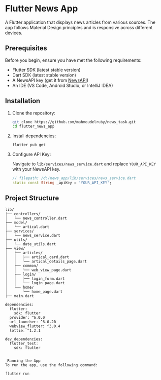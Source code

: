# Flutter News App

A Flutter application that displays news articles from various sources. The app follows Material Design principles and is responsive across different devices.

## Prerequisites

Before you begin, ensure you have met the following requirements:

- Flutter SDK (latest stable version)
- Dart SDK (latest stable version)
- A NewsAPI key (get it from [NewsAPI](https://newsapi.org))
- An IDE (VS Code, Android Studio, or IntelliJ IDEA)

## Installation

1. Clone the repository:

    ```bash
    git clone https://github.com/mahmoudelruby/news_task.git
    cd flutter_news_app
    ```

2. Install dependencies:

    ```bash
    flutter pub get
    ```

3. Configure API Key:

    Navigate to `lib/services/news_service.dart` and replace `YOUR_API_KEY` with your NewsAPI key.

    ```dart
    // filepath: /d:/news_app/lib/services/news_service.dart
    static const String _apiKey = 'YOUR_API_KEY';
    ```

## Project Structure

```plaintext
lib/
├── controllers/
│   └── news_controller.dart
├── model/
│   └── artical.dart
├── services/
│   └── news_service.dart
├── utils/
│   └── date_utils.dart
├── view/
│   ├── articles/
│   │   ├── artical_card.dart
│   │   └── artical_details_page.dart
│   ├── common/
│   │   └── web_view_page.dart
│   ├── login/
│   │   ├── login_form.dart
│   │   └── login_page.dart
│   └── home/
│       └── home_page.dart
├── main.dart

dependencies:
  flutter:
    sdk: flutter
  provider: ^6.0.0
  url_launcher: ^6.0.20
  webview_flutter: ^3.0.4
  lottie: ^1.2.1

dev_dependencies:
  flutter_test:
    sdk: flutter
    

 Running the App
To run the app, use the following command:

flutter run